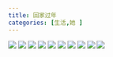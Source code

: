 ```yaml
---
title: 回家过年
categories: [生活,她 ]
---
```


![](/assets/2024/02/08/1.JPG)
![](/assets/2024/02/08/2.JPG)
![](/assets/2024/02/08/3.JPG)
![](/assets/2024/02/08/4.JPG)
![](/assets/2024/02/08/5.JPG)
![](/assets/2024/02/08/6.JPG)
![](/assets/2024/02/08/7.JPG)
![](/assets/2024/02/08/8.jpg)
![](/assets/2024/02/08/9.jpg)
![](/assets/2024/02/08/10.jpg)

